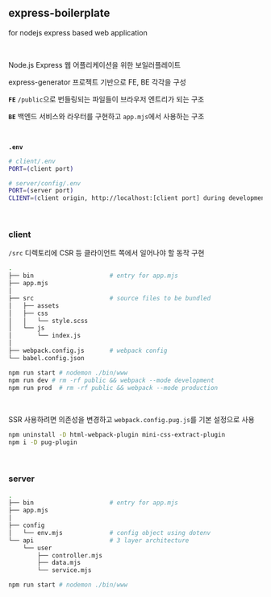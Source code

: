 ## express-boilerplate

for nodejs express based web application

<br />

Node.js Express 웹 어플리케이션을 위한 보일러플레이트

express-generator 프로젝트 기반으로 FE, BE 각각을 구성

**`FE`** `/public`으로 번들링되는 파일들이 브라우저 엔트리가 되는 구조

**`BE`** 백엔드 서비스와 라우터를 구현하고 `app.mjs`에서 사용하는 구조

<br />

**`.env`**

```bash
# client/.env
PORT=(client port)

# server/config/.env
PORT=(server port)
CLIENT=(client origin, http://localhost:[client port] during development)
```

<br />

### client

`/src` 디렉토리에 CSR 등 클라이언트 쪽에서 일어나야 할 동작 구현

```bash
.
├── bin                     # entry for app.mjs
├── app.mjs
│
├── src                     # source files to be bundled
│   ├── assets
│   ├── css
│   │   └── style.scss
│   └── js
│       └── index.js
│
├── webpack.config.js       # webpack config
└── babel.config.json
```

```bash
npm run start # nodemon ./bin/www
npm run dev # rm -rf public && webpack --mode development
npm run prod  # rm -rf public && webpack --mode production
```

<br />

SSR 사용하려면 의존성을 변경하고 `webpack.config.pug.js`를 기본 설정으로 사용

```bash
npm uninstall -D html-webpack-plugin mini-css-extract-plugin
npm i -D pug-plugin
```

<br />

### server

```bash
.
├── bin                     # entry for app.mjs
├── app.mjs
│
├── config
│   └── env.mjs             # config object using dotenv
└── api                     # 3 layer architecture
    └── user
        ├── controller.mjs
        ├── data.mjs
        └── service.mjs
```

```bash
npm run start # nodemon ./bin/www
```
